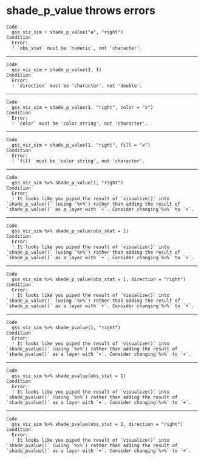 # shade_p_value throws errors

    Code
      gss_viz_sim + shade_p_value("a", "right")
    Condition
      Error:
      ! `obs_stat` must be 'numeric', not 'character'.

---

    Code
      gss_viz_sim + shade_p_value(1, 1)
    Condition
      Error:
      ! `direction` must be 'character', not 'double'.

---

    Code
      gss_viz_sim + shade_p_value(1, "right", color = "x")
    Condition
      Error:
      ! `color` must be 'color string', not 'character'.

---

    Code
      gss_viz_sim + shade_p_value(1, "right", fill = "x")
    Condition
      Error:
      ! `fill` must be 'color string', not 'character'.

---

    Code
      gss_viz_sim %>% shade_p_value(1, "right")
    Condition
      Error:
      ! It looks like you piped the result of `visualize()` into `shade_p_value()` (using `%>%`) rather than adding the result of `shade_p_value()` as a layer with `+`. Consider changing`%>%` to `+`.

---

    Code
      gss_viz_sim %>% shade_p_value(obs_stat = 1)
    Condition
      Error:
      ! It looks like you piped the result of `visualize()` into `shade_p_value()` (using `%>%`) rather than adding the result of `shade_p_value()` as a layer with `+`. Consider changing`%>%` to `+`.

---

    Code
      gss_viz_sim %>% shade_p_value(obs_stat = 1, direction = "right")
    Condition
      Error:
      ! It looks like you piped the result of `visualize()` into `shade_p_value()` (using `%>%`) rather than adding the result of `shade_p_value()` as a layer with `+`. Consider changing`%>%` to `+`.

---

    Code
      gss_viz_sim %>% shade_pvalue(1, "right")
    Condition
      Error:
      ! It looks like you piped the result of `visualize()` into `shade_pvalue()` (using `%>%`) rather than adding the result of `shade_pvalue()` as a layer with `+`. Consider changing`%>%` to `+`.

---

    Code
      gss_viz_sim %>% shade_pvalue(obs_stat = 1)
    Condition
      Error:
      ! It looks like you piped the result of `visualize()` into `shade_pvalue()` (using `%>%`) rather than adding the result of `shade_pvalue()` as a layer with `+`. Consider changing`%>%` to `+`.

---

    Code
      gss_viz_sim %>% shade_pvalue(obs_stat = 1, direction = "right")
    Condition
      Error:
      ! It looks like you piped the result of `visualize()` into `shade_pvalue()` (using `%>%`) rather than adding the result of `shade_pvalue()` as a layer with `+`. Consider changing`%>%` to `+`.


